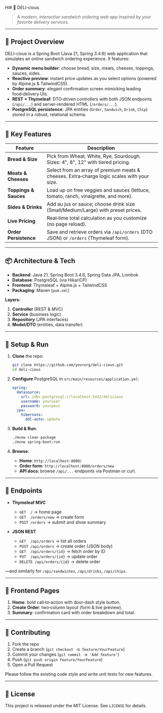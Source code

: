 Hi# 🥪 DELI-cious

> *A modern, interactive sandwich ordering web app inspired by your favorite delivery services.*

---
## 🎯 Project Overview

DELI-cious is a Spring Boot (Java 21, Spring 3.4.6) web application that simulates an online sandwich ordering experience. It features:

* **Dynamic menu builder**: choose bread, size, meats, cheeses, toppings, sauces, sides.
* **Reactive preview**: instant price updates as you select options (powered by Alpine.js & TailwindCSS).
* **Order summary**: elegant confirmation screen mimicking leading food‑delivery UIs.
* **REST + Thymeleaf**: DTO‑driven controllers with both JSON endpoints (`/api/...`) and server‑rendered HTML (`/orders/...`).
* **PostgreSQL persistence**: JPA entities (`Order`, `Sandwich`, `Drink`, `Chip`) stored in a robust, relational schema.

---

## 🚀 Key Features

| Feature               | Description                                                                                |
| --------------------- | ------------------------------------------------------------------------------------------ |
| **Bread & Size**      | Pick from Wheat, White, Rye, Sourdough. Sizes: 4", 8", 12" with tiered pricing.            |
| **Meats & Cheeses**   | Select from an array of premium meats & cheeses. Extra‑charge logic scales with your size. |
| **Toppings & Sauces** | Load up on free veggies and sauces (lettuce, tomato, ranch, vinaigrette, and more).        |
| **Sides & Drinks**    | Add au jus or sauce; choose drink size (Small/Medium/Large) with preset prices.            |
| **Live Pricing**      | Real‑time total calculation as you customize (no page reload).                             |
| **Order Persistence** | Save and retrieve orders via `/api/orders` (DTO JSON) or `/orders` (Thymeleaf form).       |

---

## 📦 Architecture & Tech

* **Backend**: Java 21, Spring Boot 3.4.6, Spring Data JPA, Lombok
* **Database**: PostgreSQL (via HikariCP)
* **Frontend**: Thymeleaf + Alpine.js + TailwindCSS
* **Packaging**: Maven (`pom.xml`)

**Layers:**

1. **Controller** (REST & MVC)
2. **Service** (business logic)
3. **Repository** (JPA interfaces)
4. **Model/DTO** (entities, data transfer)

---

## 🔧 Setup & Run

1. **Clone** the repo:

   ```bash
   git clone https://github.com/yourorg/deli-cious.git
   cd deli-cious
   ```
2. **Configure** PostgreSQL in `src/main/resources/application.yml`:

   ```yaml
   spring:
     datasource:
       url: jdbc:postgresql://localhost:5432/delicious
       username: youruser
       password: yourpass
     jpa:
       hibernate:
         ddl-auto: update
   ```
3. **Build & Run**:

   ```bash
   ./mvnw clean package
   ./mvnw spring-boot:run
   ```
4. **Browse**:

    * **Home**: `http://localhost:8080/`
    * **Order form**: `http://localhost:8080/orders/new`
    * **API docs**: browse `/api/...` endpoints via Postman or curl.

---

## 🔗 Endpoints

* **Thymeleaf MVC**

    * `GET  /` → home page
    * `GET  /orders/new` → create form
    * `POST /orders` → submit and show summary

* **JSON REST**

    * `GET  /api/orders` → list all orders
    * `POST /api/orders` → create order (JSON body)
    * `GET  /api/orders/{id}` → fetch order by ID
    * `PUT  /api/orders/{id}` → update order
    * `DELETE /api/orders/{id}` → delete order

—and similarly for `/api/sandwiches`, `/api/drinks`, `/api/chips`.

---

## 🎨 Frontend Pages

1. **Home**: bold call‑to‑action with door‑dash style button.
2. **Create Order**: two‑column layout (form & live preview).
3. **Summary**: confirmation card with order breakdown and total.

---

## 🤝 Contributing

1. Fork the repo
2. Create a branch (`git checkout -b feature/YourFeature`)
3. Commit your changes (`git commit -m 'Add feature'`)
4. Push (`git push origin feature/YourFeature`)
5. Open a Pull Request

Please follow the existing code style and write unit tests for new features.

---

## 📄 License

This project is released under the MIT License. See `LICENSE` for details.
